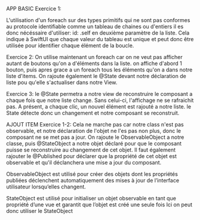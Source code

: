 APP BASIC
Exercice 1:

L'utilisation d'un foreach sur des types primitifs qui ne sont pas conformes au protocole identifiable comme un tableau de chaines ou d'entiers	il es donc nécéssaire d'utiliser:
id: \.self en deuxième paramètre de la liste. 
Cela indique à SwiftUI que chaque valeur du tableau est unique et peut donc être utilisée pour identifier chaque élément de la boucle.

Exercice 2:
On utilise maintenant un foreach car on ne veut pas afficher autant de boutons qu'on a d'éléments dans la liste. on affiche d'abord 1 bouton,
puis apres grace a un foreach tous les éléments qu'on a dans notre liste d'items.
On rajoute également le @State devant notre déclaration de liste pou qu'elle s'actualiser dans notre View.

Exercice 3:
le @State permetra a notre view de reconstruire le composant a chaque fois que notre liste change. Sans celui-ci, l'affichage ne se rafraichit pas.
A présent, a chaque clic, un nouvel élément est rajouté a notre liste. le State détecte donc un changement et notre composant se reconstruit.

AJOUT ITEM
Exercice 1-2:
Cela ne marche pas car notre class n'est pas observable, et notre déclaration de l'objet ne l'es pas non plus, donc le composant ne se met pas a jour.
On rajoute le ObservableObject a notre classe, puis @StateObject a notre objet déclaré pour que le composant puisse se reconstruire au changement de cet objet.
Il faut également rajouter le @Published pour déclarer que la propriété de cet objet est observable et qu'il déclanchera une mise a jour du composant.

ObservableObject est utilisé pour créer des objets dont les propriétés publiées déclenchent automatiquement des mises à jour de l’interface utilisateur lorsqu’elles changent.

StateObject est utilisé pour initialiser un objet observable en tant que propriété d’une vue et garantit que l’objet est créé une seule fois
Ici on peut donc utiliser le StateObject
